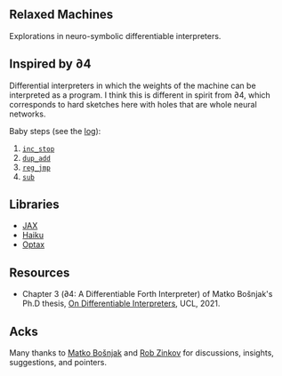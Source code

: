 Relaxed Machines
----------------

Explorations in neuro-symbolic differentiable interpreters.

## Inspired by ∂4

Differential interpreters in which the weights of the machine can be interpreted as a program.
I think this is different in spirit from ∂4, which corresponds to hard sketches here with holes that are whole neural networks.

Baby steps (see the [log](TODO.md#log)):

1. [`inc_stop`](inc_stop.py)
2. [`dup_add`](dup_add.py)
3. [`reg_jmp`](reg_jmp.py)
4. [`sub`](sub.py)

## Libraries
- [JAX](https://github.com/google/jax)
- [Haiku](https://github.com/deepmind/dm-haiku)
- [Optax](https://github.com/deepmind/optax)

## Resources
- Chapter 3 (∂4: A Differentiable Forth Interpreter) of Matko Bošnjak's Ph.D thesis, [On Differentiable Interpreters](https://discovery.ucl.ac.uk/id/eprint/10121772/), UCL, 2021.

## Acks

Many thanks to [Matko Bošnjak](https://matko.info/) and [Rob Zinkov](https://zinkov.com) for discussions, insights, suggestions, and pointers.
